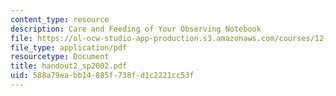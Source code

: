 ```yaml
---
content_type: resource
description: Care and Feeding of Your Observing Notebook
file: https://ol-ocw-studio-app-production.s3.amazonaws.com/courses/12-409-hands-on-astronomy-observing-stars-and-planets-spring-2002/588a79eabb14885f738fd1c2221cc53f_handout2_sp2002.pdf
file_type: application/pdf
resourcetype: Document
title: handout2_sp2002.pdf
uid: 588a79ea-bb14-885f-738f-d1c2221cc53f
---
```

